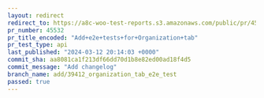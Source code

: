 ```yaml
---
layout: redirect
redirect_to: https://a8c-woo-test-reports.s3.amazonaws.com/public/pr/45532/api/index.html
pr_number: 45532
pr_title_encoded: "Add+e2e+tests+for+Organization+tab"
pr_test_type: api
last_published: "2024-03-12 20:14:03 +0000"
commit_sha: aa8081ca1f213df66dd70d1b8e82ed00ad18f4d5
commit_message: "Add changelog"
branch_name: add/39412_organization_tab_e2e_test
passed: true
---
```

